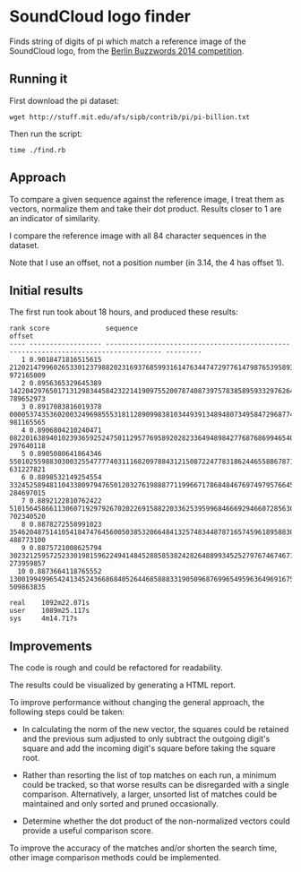 # SoundCloud logo finder

Finds string of digits of pi which match a reference image of the SoundCloud
logo, from the [Berlin Buzzwords 2014 competition](https://developers.soundcloud.com/blog/buzzwords-contest).

## Running it

First download the pi dataset:

    wget http://stuff.mit.edu/afs/sipb/contrib/pi/pi-billion.txt

Then run the script:

    time ./find.rb

## Approach

To compare a given sequence against the reference image, I treat them as
vectors, normalize them and take their dot product. Results closer to 1
are an indicator of similarity.

I compare the reference image with all 84 character sequences in the dataset.

Note that I use an offset, not a position number (in 3.14, the 4 has offset 1).

## Initial results

The first run took about 18 hours, and produced these results:

    rank score              sequence                                                                             offset
    ---- ------------------ ------------------------------------------------------------------------------------ ---------
       1 0.9018471816515615 212021479960265330123798820231693768599316147634474729776147987653958935291919768971 972165009
       2 0.8956365329645389 142204297650171312983445842322141909755200787408739757838589593329762648444919386594 789652973
       3 0.8917083816019378 000053743536020032496985553181128909983810344939134894807349584729687746183109884672 981165565
       4 0.8906804210240471 082201638940102393659252475011295776958920282336494898427768768699465405437965994582 297640118
       5 0.8905080641864346 550102559883030032554777740311168209788431215087224778318624465588678712221754465965 631227821
       6 0.8898532149254554 332452589481104338097947650120327619888771199667178684846769749795766452942814660495 284697015
       7 0.8892122810762422 510156458661130607192979267020226915882203362539599684666929466072856307246449876945 702340520
       8 0.8878272558991023 354620487514105418474764560050385320664841325748344878716574596189588307694738854864 488773100
       9 0.8875721008625794 302321259572523301981596224941484528858538242826488993452527976746746718372576656991 273959857
      10 0.8873664118765552 130019949965424134524366868405264468588833190509687699654959636496916755646763968671 509863835

    real    1092m22.071s
    user    1089m25.117s
    sys     4m14.717s

## Improvements

The code is rough and could be refactored for readability.

The results could be visualized by generating a HTML report.

To improve performance without changing the general approach, the following
steps could be taken:

* In calculating the norm of the new vector, the squares could be retained and
  the previous sum adjusted to only subtract the outgoing digit's square and
  add the incoming digit's square before taking the square root.

* Rather than resorting the list of top matches on each run, a minimum could
  be tracked, so that worse results can be disregarded with a single
  comparison. Alternatively, a larger, unsorted list of matches could be
  maintained and only sorted and pruned occasionally.

* Determine whether the dot product of the non-normalized vectors could provide
  a useful comparison score.

To improve the accuracy of the matches and/or shorten the search time, other
image comparison methods could be implemented.

